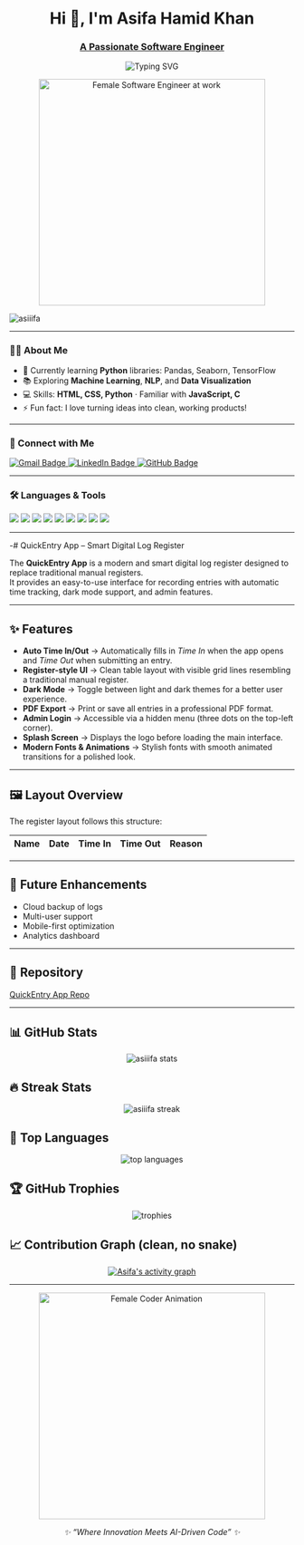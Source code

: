 <h1 align="center">Hi 👋, I'm Asifa Hamid Khan</h1>
<h3 align="center"><u>A Passionate Software Engineer</u></h3>

<!-- Animated typing banner -->
<p align="center">
  <img src="https://readme-typing-svg.herokuapp.com?font=Fira+Code&pause=900&center=true&vCenter=true&width=620&lines=Software+Engineer;Python+Developer;ML+%26+AI+Enthusiast;Always+curious+to+learn+new+things!" alt="Typing SVG" />
</p>

<!-- Hero GIF (female software engineer) -->
<p align="center">
  <img src="https://media.giphy.com/media/LMcB8XospGZO8UQq87/giphy.gif" width="400" alt="Female Software Engineer at work"/>
</p>

<!-- Profile views -->
<p align="left">
  <img src="https://komarev.com/ghpvc/?username=asiiifa&label=Profile%20views&color=0e75b6&style=flat" alt="asiiifa" />
</p>

---

### 👩‍💻 About Me
- 🌱 Currently learning **Python** libraries: Pandas, Seaborn, TensorFlow  
- 📚 Exploring **Machine Learning**, **NLP**, and **Data Visualization**  
- 💻 Skills: **HTML, CSS, Python** · Familiar with **JavaScript, C**  
- ⚡ Fun fact: I love turning ideas into clean, working products!

---

### 🧩 Connect with Me
<p align="left">
  <a href="mailto:Asifayusafzai@gmail.com" target="_blank">
    <img src="https://img.shields.io/badge/Gmail-D14836?style=for-the-badge&logo=gmail&logoColor=white" alt="Gmail Badge"/>
  </a>
  <a href="https://www.linkedin.com/in/asifa-hamid-khan" target="_blank">
    <img src="https://img.shields.io/badge/LinkedIn-0A66C2?style=for-the-badge&logo=linkedin&logoColor=white" alt="LinkedIn Badge"/>
  </a>
  <a href="https://github.com/asiiifa" target="_blank">
    <img src="https://img.shields.io/badge/GitHub-100000?style=for-the-badge&logo=github&logoColor=white" alt="GitHub Badge"/>
  </a>
</p>

---

### 🛠️ Languages & Tools
<p align="left">
  <img src="https://img.shields.io/badge/Python-3776AB?logo=python&logoColor=white&style=for-the-badge" />
  <img src="https://img.shields.io/badge/TensorFlow-FF6F00?logo=tensorflow&logoColor=white&style=for-the-badge" />
  <img src="https://img.shields.io/badge/Pandas-150458?logo=pandas&logoColor=white&style=for-the-badge" />
  <img src="https://img.shields.io/badge/Seaborn-4C78A8?logo=plotly&logoColor=white&style=for-the-badge" />
  <img src="https://img.shields.io/badge/HTML5-E34F26?logo=html5&logoColor=white&style=for-the-badge" />
  <img src="https://img.shields.io/badge/CSS3-1572B6?logo=css3&logoColor=white&style=for-the-badge" />
  <img src="https://img.shields.io/badge/JavaScript-F7DF1E?logo=javascript&logoColor=black&style=for-the-badge" />
  <img src="https://img.shields.io/badge/C-00599C?logo=c&logoColor=white&style=for-the-badge" />
  <img src="https://img.shields.io/badge/AWS-232F3E?logo=amazon-aws&logoColor=white&style=for-the-badge" />
</p>

---


-# QuickEntry App – Smart Digital Log Register  

The **QuickEntry App** is a modern and smart digital log register designed to replace traditional manual registers.  
It provides an easy-to-use interface for recording entries with automatic time tracking, dark mode support, and admin features.  

---

## ✨ Features  
- **Auto Time In/Out** → Automatically fills in *Time In* when the app opens and *Time Out* when submitting an entry.  
- **Register-style UI** → Clean table layout with visible grid lines resembling a traditional manual register.  
- **Dark Mode** → Toggle between light and dark themes for a better user experience.  
- **PDF Export** → Print or save all entries in a professional PDF format.  
- **Admin Login** → Accessible via a hidden menu (three dots on the top-left corner).  
- **Splash Screen** → Displays the logo before loading the main interface.  
- **Modern Fonts & Animations** → Stylish fonts with smooth animated transitions for a polished look.  

---

## 🖼️ Layout Overview  
The register layout follows this structure:  

| Name | Date | Time In | Time Out | Reason |  
|------|------|---------|----------|--------|  

---

## 🚀 Future Enhancements  
- Cloud backup of logs  
- Multi-user support  
- Mobile-first optimization  
- Analytics dashboard  

---

## 🔗 Repository  
[QuickEntry App Repo]((https://github.com/Asiiifa/quick-entry-app))


---


## 📊 GitHub Stats
<p align="center">
  <img src="https://github-readme-stats.vercel.app/api?username=asiiifa&show_icons=true&theme=tokyonight" alt="asiiifa stats" />
</p>

## 🔥 Streak Stats
<p align="center">
  <img src="https://github-readme-streak-stats.herokuapp.com/?user=asiiifa&theme=tokyonight" alt="asiiifa streak" />
</p>

## 🌟 Top Languages
<p align="center">
  <img src="https://github-readme-stats.vercel.app/api/top-langs/?username=asiiifa&layout=compact&theme=tokyonight" alt="top languages" />
</p>

## 🏆 GitHub Trophies
<p align="center">
  <img src="https://github-profile-trophy.vercel.app/?username=asiiifa&theme=onedark&no-frame=true&margin-w=8" alt="trophies" />
</p>

## 📈 Contribution Graph (clean, no snake)
<p align="center">
  <a href="https://github.com/ashutosh00710/github-readme-activity-graph">
    <img src="https://github-readme-activity-graph.vercel.app/graph?username=asiiifa&theme=tokyo-night" alt="Asifa's activity graph"/>
  </a>
</p>

---

<!-- Closing GIF (female coder) -->
<p align="center">
  <img src="https://media.giphy.com/media/ZVik7pBtu9dNS/giphy.gif" width="400" alt="Female Coder Animation"/>
</p>

<p align="center">
  <i>✨ “Where Innovation Meets AI-Driven Code” ✨</i>
</p>

